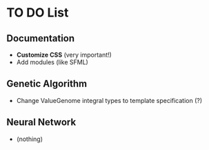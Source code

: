 TO DO List
==========

Documentation
-------------
- __Customize CSS__ (very important!)
- Add modules (like SFML)

Genetic Algorithm
-----------------
- Change ValueGenome integral types to template specification (?)

Neural Network
--------------
- (nothing)
